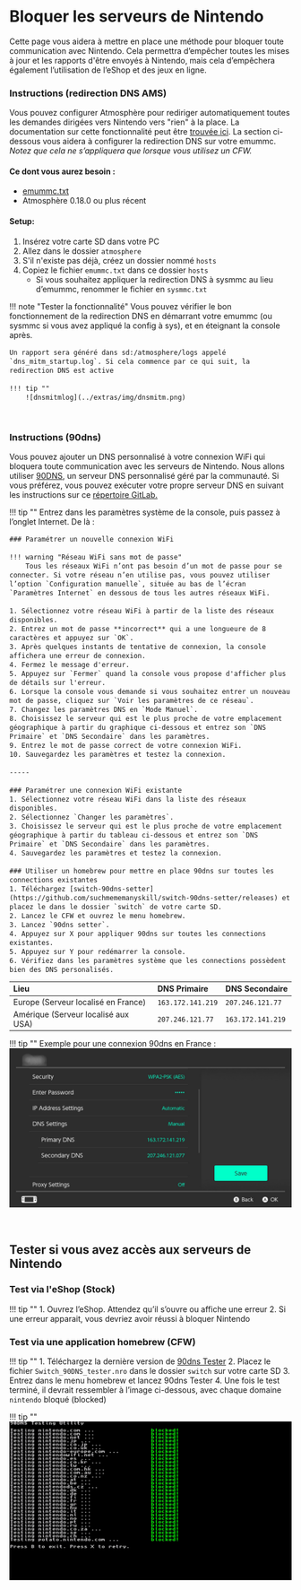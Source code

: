 # Bloquer les serveurs de Nintendo

Cette page vous aidera à mettre en place une méthode pour bloquer toute communication avec Nintendo. Cela permettra d’empêcher toutes les mises à jour et les rapports d'être envoyés à Nintendo, mais cela d’empêchera également l’utilisation de l’eShop et des jeux en ligne.

### Instructions (redirection DNS AMS)
Vous pouvez configurer Atmosphère pour rediriger automatiquement toutes les demandes dirigées vers Nintendo vers "rien" à la place. La documentation sur cette fonctionnalité peut être [trouvée ici](https://github.com/Atmosphere-NX/Atmosphere/blob/master/docs/features/dns_mitm.md). La section ci-dessous vous aidera à configurer la redirection DNS sur votre emummc. *Notez que cela ne s’appliquera que lorsque vous utilisez un CFW.*

#### Ce dont vous aurez besoin : 

- <a href="../../files/emummc.txt" download>emummc.txt</a>
- Atmosphère 0.18.0 ou plus récent

#### Setup:

1. Insérez votre carte SD dans votre PC
2. Allez dans le dossier `atmosphere`
3. S'il n'existe pas déjà, créez un dossier nommé `hosts`
4. Copiez le fichier `emummc.txt` dans ce dossier `hosts`
    - Si vous souhaitez appliquer la redirection DNS à sysmmc au lieu d’emummc, renommer le fichier en `sysmmc.txt`

!!! note "Tester la fonctionnalité"
    Vous pouvez vérifier le bon fonctionnement de la redirection DNS en démarrant votre emummc (ou sysmmc si vous avez appliqué la config à sys), et en éteignant la console après.
    
    Un rapport sera généré dans sd:/atmosphere/logs appelé `dns_mitm_startup.log`. Si cela commence par ce qui suit, la redirection DNS est active

    !!! tip ""
        ![dnsmitmlog](../extras/img/dnsmitm.png)

&nbsp;

### Instructions (90dns)
Vous pouvez ajouter un DNS personnalisé à votre connexion WiFi qui bloquera toute communication avec les serveurs de Nintendo. Nous allons utiliser [90DNS](https://gitlab.com/a/90dns), un serveur DNS personnalisé géré par la communauté. Si vous préférez, vous pouvez exécuter votre propre serveur DNS en suivant les instructions sur ce [répertoire GitLab.](https://gitlab.com/a/90dns/blob/master/SELFHOST.md)

!!! tip ""
    Entrez dans les paramètres système de la console, puis passez à l’onglet Internet. De là :
    

    ### Paramétrer un nouvelle connexion WiFi
    
    !!! warning "Réseau WiFi sans mot de passe"
        Tous les réseaux WiFi n’ont pas besoin d’un mot de passe pour se connecter. Si votre réseau n’en utilise pas, vous pouvez utiliser l’option `Configuration manuelle`, située au bas de l’écran `Paramètres Internet` en dessous de tous les autres réseaux WiFi.
        
    1. Sélectionnez votre réseau WiFi à partir de la liste des réseaux disponibles.
    2. Entrez un mot de passe **incorrect** qui a une longueure de 8 caractères et appuyez sur `OK`.
    3. Après quelques instants de tentative de connexion, la console affichera une erreur de connexion.
    4. Fermez le message d'erreur.
    5. Appuyez sur `Fermer` quand la console vous propose d'afficher plus de détails sur l'erreur.
    6. Lorsque la console vous demande si vous souhaitez entrer un nouveau mot de passe, cliquez sur `Voir les paramètres de ce réseau`.
    7. Changez les paramètres DNS en `Mode Manuel`.
    8. Choisissez le serveur qui est le plus proche de votre emplacement géographique à partir du graphique ci-dessous et entrez son `DNS Primaire` et `DNS Secondaire` dans les paramètres.
    9. Entrez le mot de passe correct de votre connexion WiFi.
    10. Sauvegardez les paramètres et testez la connexion.

    -----

    ### Paramétrer une connexion WiFi existante
    1. Sélectionnez votre réseau WiFi dans la liste des réseaux disponibles.
    2. Sélectionnez `Changer les paramètres`.
    3. Choisissez le serveur qui est le plus proche de votre emplacement géographique à partir du tableau ci-dessous et entrez son `DNS Primaire` et `DNS Secondaire` dans les paramètres.
    4. Sauvegardez les paramètres et testez la connexion.

    ### Utiliser un homebrew pour mettre en place 90dns sur toutes les connections existantes
    1. Téléchargez [switch-90dns-setter](https://github.com/suchmememanyskill/switch-90dns-setter/releases) et placez le dans le dossier `switch` de votre carte SD.
    2. Lancez le CFW et ouvrez le menu homebrew.
    3. Lancez `90dns setter`.
    4. Appuyez sur X pour appliquer 90dns sur toutes les connections existantes.
    5. Appuyez sur Y pour redémarrer la console.
    6. Vérifiez dans les paramètres système que les connections possèdent bien des DNS personalisés.

   
| Lieu                                  | DNS Primaire        | DNS Secondaire      |
|:--------------------------------------|:--------------------|:--------------------|
| Europe (Serveur localisé en France)   | `163.172.141.219`   | `207.246.121.77`    |
| Amérique (Serveur localisé aux USA)   | `207.246.121.77`    | `163.172.141.219`   |


!!! tip ""
    Exemple pour une connexion 90dns en France :
    ![Visual for System Settings serial location](../extras/img/blocking_updates.png)


&nbsp;

## Tester si vous avez accès aux serveurs de Nintendo

### Test via l'eShop (Stock)

!!! tip ""
    1. Ouvrez l’eShop. Attendez qu’il s’ouvre ou affiche une erreur
    2. Si une erreur apparait, vous devriez avoir réussi à bloquer Nintendo

### Test via une application homebrew (CFW)

!!! tip ""
    1. Téléchargez la dernière version de [90dns Tester](https://github.com/meganukebmp/Switch_90DNS_tester/releases)
    2. Placez le fichier `Switch_90DNS_tester.nro` dans le dossier `switch` sur votre carte SD
    3. Entrez dans le menu homebrew et lancez 90dns Tester
    4. Une fois le test terminé, il devrait ressembler à l’image ci-dessous, avec chaque domaine `nintendo` bloqué (blocked)

!!! tip ""
    ![tester example](../extras/img/90dns_tester_switch.jpg)


